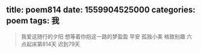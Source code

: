 title: poem814
date: 1559904525000
categories: poem
tags: 我
---
> 我爱这随行的夕阳
想等着你抱这一路的梦盈盈
早安
孤独小美
格致别趣
六点起床第814天 迟到79天
